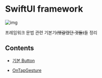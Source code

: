 # SwiftUI framework

![img](https://d33wubrfki0l68.cloudfront.net/f121809e61b6ca0a9e7fa17ab3530ca87f6e1d70/7b5c0/images/swiftui-tutorial-introduction-3.png)
<br/>

프레임워크 문법 관련 기본기~~(헷갈렸던 것들)~~들 정리
<br/>

## Contents

- [기본 Button](https://github.com/BOLTB0X/SwiftUI/tree/main/SwiftUI%20framework/Button)
  <br/>

- [OnTapGesture](https://github.com/BOLTB0X/SwiftUI/tree/main/SwiftUI%20framework/OnTapGesture)
  <br/>
